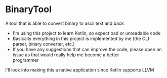 # BinaryTool
A tool that is able to convert binary to ascii text and back

- I'm using this project to learn Kotlin, so expect bad or unreadable code
- Basically everything in this project is implemented by me (the CLI parser, binary converter, etc.)
- If you have any suggestions that can improve the code, please open an issue as that would really help me become a better <br> programmer

I'll look into making this a native application since Kotlin supports LLVM